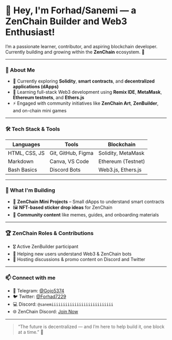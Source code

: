 # 👋 Hey, I'm Forhad/Sanemi — a ZenChain Builder and Web3 Enthusiast!

I’m a passionate learner, contributor, and aspiring blockchain developer.  
Currently building and growing within the **ZenChain** ecosystem. 🚀

---

### 🧠 About Me
- 🔭 Currently exploring **Solidity**, **smart contracts**, and **decentralized applications (dApps)**
- 🌱 Learning full-stack Web3 development using **Remix IDE**, **MetaMask**, **Ethereum testnets**, and **Ethers.js**
- ⚡ Engaged with community initiatives like **ZenChain Art**, **ZenBuilder**, and on-chain mini games

---

### 🛠️ Tech Stack & Tools
| Languages | Tools | Blockchain |
|-----------|-------|------------|
| HTML, CSS, JS | Git, GitHub, Figma | Solidity, MetaMask |
| Markdown | Canva, VS Code | Ethereum (Testnet) |
| Bash Basics | Discord Bots | Web3.js, Ethers.js |

---

### 🔗 What I'm Building
- 🧩 **ZenChain Mini Projects** – Small dApps to understand smart contracts  
- 🖼️ **NFT-based sticker drop ideas** for ZenChain  
- 📢 **Community content** like memes, guides, and onboarding materials

---

### 🏆 ZenChain Roles & Contributions
- 🎖️ Active ZenBuilder participant  
- 🧠 Helping new users understand Web3 & ZenChain bots  
- 💬 Hosting discussions & promo content on Discord and Twitter

---

### 📫 Connect with me

- 💬 Telegram: [@Gojo5374](https://t.me/Gojo5374)
- 🐦 Twitter: [@Forhad7229](https://twitter.com/Forhad7229)
- 💻 Discord: `@sanemiiiiiiiiiiiiiiiiiiiiiiiiiii`
- 🌐 ZenChain Discord: [Join Now](https://discord.gg/zenchain)

---

> “The future is decentralized — and I’m here to help build it, one block at a time.” 🔗
